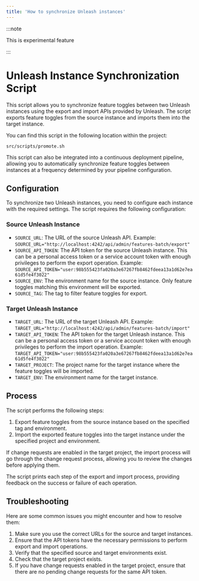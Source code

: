 ```yaml
---
title: 'How to synchronize Unleash instances'
---
```


:::note 

This is experimental feature

:::

# Unleash Instance Synchronization Script 

This script allows you to synchronize feature toggles between two Unleash instances using the export and import APIs provided by Unleash. The script exports feature toggles from the source instance and imports them into the target instance.

You can find this script in the following location within the project:

`src/scripts/promote.sh`

This script can also be integrated into a continuous deployment pipeline, allowing you to automatically synchronize feature toggles between instances at a frequency determined by your pipeline configuration.

## Configuration

To synchronize two Unleash instances, you need to configure each instance with the required settings. The script requires the following configuration:

### Source Unleash Instance

- `SOURCE_URL`: The URL of the source Unleash API.
  Example: `SOURCE_URL="http://localhost:4242/api/admin/features-batch/export"`
- `SOURCE_API_TOKEN`: The API token for the source Unleash instance. This can be a personal access token or a service account token with enough privileges to perform the export operation.
  Example: `SOURCE_API_TOKEN="user:98b555423fa020a3e67267fb8462fdeea13a1d62e7ea61d5fe4f3022"`
- `SOURCE_ENV`: The environment name for the source instance. Only feature toggles matching this environment will be exported.
- `SOURCE_TAG`: The tag to filter feature toggles for export.

### Target Unleash Instance

- `TARGET_URL`: The URL of the target Unleash API.
  Example: `TARGET_URL="http://localhost:4242/api/admin/features-batch/import"`
- `TARGET_API_TOKEN`: The API token for the target Unleash instance. This can be a personal access token or a service account token with enough privileges to perform the import operation.
  Example: `TARGET_API_TOKEN="user:98b555423fa020a3e67267fb8462fdeea13a1d62e7ea61d5fe4f3022"`
- `TARGET_PROJECT`: The project name for the target instance where the feature toggles will be imported.
- `TARGET_ENV`: The environment name for the target instance.

## Process

The script performs the following steps:

1. Export feature toggles from the source instance based on the specified tag and environment.
2. Import the exported feature toggles into the target instance under the specified project and environment.

If change requests are enabled in the target project, the import process will go through the change request process, allowing you to review the changes before applying them.

The script prints each step of the export and import process, providing feedback on the success or failure of each operation.

## Troubleshooting

Here are some common issues you might encounter and how to resolve them:

1. Make sure you use the correct URLs for the source and target instances.
2. Ensure that the API tokens have the necessary permissions to perform export and import operations.
3. Verify that the specified source and target environments exist.
4. Check that the target project exists.
5. If you have change requests enabled in the target project, ensure that there are no pending change requests for the same API token.


